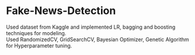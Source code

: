 # Fake-News-Detection
Used dataset from Kaggle and implemented LR, bagging and boosting techniques for modeling.                                  
Used RandomizedCV, GridSearchCV, Bayesian Optimizer, Genetic Algorithm for Hyperparameter tuning.
